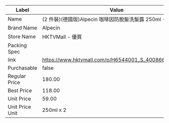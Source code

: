 | Label           | Value                                                     |
| --------------- | --------------------------------------------------------- |
| Name            | (2 件裝)(德國版)Alpecin 咖啡因防脫髮洗髮露 250ml -[平行進口](4008666211187) |
| Brand Name      | Alpecin                                                   |
| Store Name      | HKTVMall - 優買                                             |
| Packing Spec    |                                                           |
| link            | https://www.hktvmall.com/p/H6544001_S_4008666211187d      |
| Purchasable     | false                                                     |
| Regular Price   | 180.00                                                    |
| Best Price      | 118.00                                                    |
| Unit Price      | 59.00                                                     |
| Unit Price Unit | 250ml x 2                                                 |
